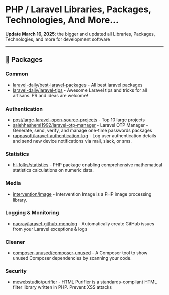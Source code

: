 # PHP / Laravel Libraries, Packages, Technologies, And More...

**Update March 16, 2025**: the bigger and updated all Libraries, Packages, Technologies, and more for development software

---

## 🚀 Packages

### Common

- [laravel-daily/best-laravel-packages](https://github.com/LaravelDaily/Best-Laravel-Packages) - All best laravel packages
- [laravel-daily/laravel-tips](https://github.com/LaravelDaily/laravel-tips) - Awesome Laravel tips and tricks for all artisans. PR and ideas are welcome!

### Authentication
- [post/large-laravel-open-source-projects](https://laraveldaily.com/post/large-laravel-open-source-projects) - Top 10 large projects
- [salehhashemi1992/laravel-otp-manager](https://github.com/salehhashemi1992/laravel-otp-manager) - Laravel OTP Manager - Generate, send, verify, and manage one-time passwords packages
- [rappasoft/laravel-authentication-log](https://github.com/rappasoft/laravel-authentication-log) - Log user authentication details and
  send new device notifications via mail, slack, or sms.

### Statistics

- [hi-folks/statistics](https://github.com/Hi-Folks/statistics) - PHP package enabling comprehensive mathematical statistics calculations on numeric data.

### Media

- [intervention/image](https://github.com/Intervention/image) - Intervention Image is a PHP image processing library.

### Logging & Monitoring

- [naoray/laravel-github-monolog](https://github.com/Naoray/laravel-github-monolog) - Automatically create GitHub issues from your Laravel exceptions & logs

### Cleaner

- [composer-unused/composer-unused](https://github.com/composer-unused/composer-unused) - A Composer tool to show unused Composer dependencies by scanning your code.

### Security

- [mewebstudio/purifier](https://github.com/mewebstudio/Purifier) - HTML Purifier is a standards-compliant HTML filter library written in PHP. Prevent XSS attacks


